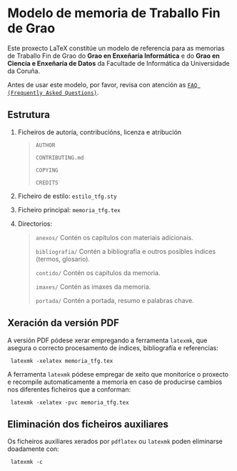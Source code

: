 # Modelo de memoria de Traballo Fin de Grao

Este proxecto LaTeX constitúe un modelo de referencia para as memorias de Traballo Fin de Grao
do **Grao en Enxeñaría Informática** e do **Grao en Ciencia e Enxeñaría de Datos**
da Facultade de Informática da Universidade da Coruña.

Antes de usar este modelo, por favor, revisa con atención as [`FAQ (Frequently Asked Questions)`](https://gitlab.com/lauramcastro/modelo-tfg-gei-fic/-/wikis/Frequently-asked-questions-(faq)).

## Estrutura

  1) Ficheiros de autoría, contribucións, licenza e atribución

     > `AUTHOR`
     >
     > `CONTRIBUTING.md`
     >
     > `COPYING`
     >
     > `CREDITS`

  2) Ficheiro de estilo: `estilo_tfg.sty`

  3) Ficheiro principal: `memoria_tfg.tex`

  4) Directorios:

     > `anexos/`		Contén os capítulos con materiais adicionais.
     >
     > `bibliografia/`	Contén a bibliografía e outros posibles índices (termos, glosario).
     >
     > `contido/`		Contén os capítulos da memoria.
     >
     > `imaxes/`		Contén as imaxes da memoria.
     >
     > `portada/`		Contén a portada, resumo e palabras chave.

## Xeración da versión PDF

A versión PDF pódese xerar empregando a ferramenta `latexmk`, que asegura o correcto procesamento
de índices, bibliografía e referencias:

     latexmk -xelatex memoria_tfg.tex

A ferramenta `latexmk` pódese empregar de xeito que monitorice o proxecto e recompile automaticamente
a memoria en caso de producirse cambios nos diferentes ficheiros que a conforman:

     latexmk -xelatex -pvc memoria_tfg.tex

## Eliminación dos ficheiros auxiliares

Os ficheiros auxiliares xerados por `pdflatex` ou `latexmk` poden eliminarse doadamente con:

     latexmk -c
